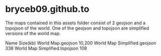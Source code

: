 # bryceb09.github.to

The maps contained in this assets folder consist of 2 geojson and a topojson of the world. One of the geojson and topojson are simplified versions of the world map.



Name                                Size(kb)
World Map.geojson                   10,200
World Map Simplified.geojson        338
World Map Simplified.topojson       108
